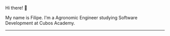  
 Hi there! 👋
 
My name is Filipe. I'm a Agronomic Engineer studying Software Development at Cubos Academy.
 
 ----
  ##
  




